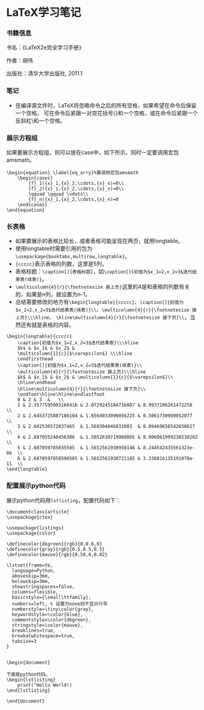# LaTeX学习笔记
### 书籍信息
书名：《LaTeX2e完全学习手册》

作者：胡伟 

出版社：清华大学出版社, 2011.1
### 笔记
* 在编译源文件时，LaTeX将忽略命令之后的所有空格，如果希望在命令后保留一个空格，
可在命令后紧跟一对空花括号{}和一个空格，或在命令后紧跟一个反斜杠\和一个空格。

### 展示方程组
如果要展示方程组，则可以放在case中，如下所示。同时一定要调用宏包amsmath。
```
\begin{equation} \label{eq_arry}%要调用宏包amsmath
	\begin{cases}
		{f}_1({x}_1,{x}_2,\cdots,{x}_n)=0\\
		{f}_2({x}_1,{x}_2,\cdots,{x}_n)=0\\
		\qquad \qquad \vdots\\
		{f}_n({x}_1,{x}_2,\cdots,{x}_n)=0
	\end{cases}	
\end{equation}
```
### 长表格
* 如果要展示的表格比较长，或者表格可能呈现在两页，就用longtable。 
* 使用longtable时需要引用的包为`\usepackage{booktabs,multirow,longtable}`。  
* `{ccccc}`表示表格的列数，这里是5列。 
* 表格标题：`\caption[]{表格标题}`，如`\caption[]{初值为$x_1=2,x_2=3$迭代结果表(续表)}`。
* `\multicolumn{4}{r}{\footnotesize 接上页}`这里的4是和表格的列数有关的，如果是n列，就设置为n-1。 
* 总结需要修改的地方有`\begin{longtable}{ccccc}`、`\caption[]{初值为$x_1=2,x_2=3$迭代结果表(续表)}\\`、`\multicolumn{4}{r}{\footnotesize 接上页}\\\hline`、
`\hline\multicolumn{4}{r}{\footnotesize 接下页}\\`，当然还有就是表格的内容。

```
\begin{longtable}{ccccc}
    \caption{初值为$x_1=2,x_2=3$迭代结果表}\\\hline
    $k$ & $x_1$ & $x_2$ & 
    \multicolumn{1}{c}{$\varepsilon$} \\\hline
    \endfirsthead
    \caption[]{初值为$x_1=2,x_2=3$迭代结果表(续表)}\\
    \multicolumn{4}{r}{\footnotesize 接上页}\\\hline
    $k$ & $x_1$ & $x_2$ & \multicolumn{1}{c}{$\varepsilon$}\\
    \hline\endhead
    \hline\multicolumn{4}{r}{\footnotesize 接下页}\\
    \endfoot\hline\hline\endlastfoot
    0 & 2 & 3  &   \\
    1 & 2.3577595003166416 & 2.0729245184716087 & 0.9937106261472258  \\
    2 & 2.6453725887186104 & 1.6564033096056225 & 0.5061730989052077  \\
    3 & 2.682536572837465  & 1.569304046831083  & 0.09469658542658627  \\
    4 & 2.687055240456386  & 1.5652630719960805 & 0.006061999230238282  \\
    5 & 2.687059785035585  & 1.5652561930950146 & 8.244542435561323e-06  \\
    6 & 2.6870597850598585 & 1.5652561930721185 & 3.336816135191078e-11  \\
\end{longtable}
```
### 配置展示python代码
展示python代码用`lstlisting`，配置代码如下：
```
\documentclass{article}
\usepackage{ctex}

\usepackage{listings}
\usepackage{color}

\definecolor{dkgreen}{rgb}{0,0.6,0}
\definecolor{gray}{rgb}{0.5,0.5,0.5}
\definecolor{mauve}{rgb}{0.58,0,0.82}

\lstset{frame=tb,
  language=Python,
  aboveskip=3mm,
  belowskip=3mm,
  showstringspaces=false,
  columns=flexible,
  basicstyle={\small\ttfamily},
  numbers=left, % 设置为none则不显示行号
  numberstyle=\tiny\color{gray},
  keywordstyle=\color{blue},
  commentstyle=\color{dkgreen},
  stringstyle=\color{mauve},
  breaklines=true,
  breakatwhitespace=true,
  tabsize=3
}


\begin{document}

下面是python代码。
\begin{lstlisting}
    print("Hello World!)
\end{lstlisting}

\end{document}
```
